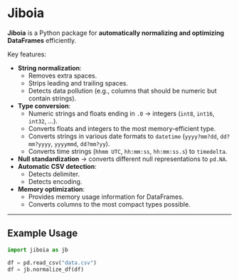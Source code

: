 # Jiboia

**Jiboia** is a Python package for **automatically normalizing and optimizing DataFrames** efficiently.  

Key features:
- **String normalization**:
  - Removes extra spaces.
  - Strips leading and trailing spaces.
  - Detects data pollution (e.g., columns that should be numeric but contain strings).
- **Type conversion**:
  - Numeric strings and floats ending in `.0` → integers (`int8`, `int16`, `int32`, …).
  - Converts floats and integers to the most memory-efficient type.
  - Converts strings in various date formats to `datetime` (`yyyy?mm?dd`, `dd?mm?yyyy`, `yyyymmd`, `dd?mm?yy`).
  - Converts time strings (`hhmm UTC`, `hh:mm:ss`, `hh:mm:ss.s`) to `timedelta`.
- **Null standardization** → converts different null representations to `pd.NA`.
- **Automatic CSV detection**:
  - Detects delimiter.
  - Detects encoding.
- **Memory optimization**:
  - Provides memory usage information for DataFrames.
  - Converts columns to the most compact types possible.

---

## Example Usage

```python
import jiboia as jb

df = pd.read_csv("data.csv")
df = jb.normalize_df(df)

```
